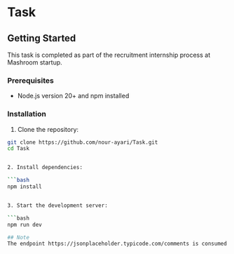 # Task

## Getting Started

This task is completed as part of the recruitment internship process at Mashroom startup.

### Prerequisites

- Node.js version 20+ and npm installed

### Installation

1. Clone the repository:

```bash
git clone https://github.com/nour-ayari/Task.git
cd Task


2. Install dependencies:

```bash
npm install


3. Start the development server:

```bash
npm run dev

## Note
The endpoint https://jsonplaceholder.typicode.com/comments is consumed and displayed in the Resources tab of the Navbar.
